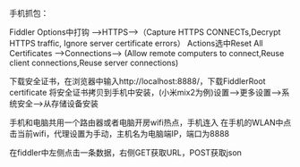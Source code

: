手机抓包：

Fiddler
Options中打钩
-->HTTPS-->（Capture HTTPS CONNECTs,Decrypt HTTPS traffic, Ignore server certificate errors）
Actions选中Reset All Certificates
-->Connections--> (Allow remote computers to connect,Reuse client connections,Reuse server connections)

下载安全证书，在浏览器中输入http://localhost:8888/，下载FiddlerRoot certificate
将安全证书拷贝到手机中安装，(小米mix2为例)设置-->更多设置-->系统安全-->从存储设备安装

手机和电脑共用一个路由器或者电脑开房wifi热点，手机连入
在手机的WLAN中点击当前wifi，代理设置为手动，主机名为电脑端IP，端口为8888

在fiddler中左侧点击一条数据，右侧GET获取URL，POST获取json
